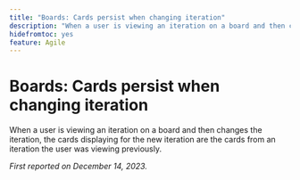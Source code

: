 ```yaml
---
title: "Boards: Cards persist when changing iteration"
description: "When a user is viewing an iteration on a board and then changes the iteration, the cards displaying for the new iteration are the cards from an iteration the user was viewing previously."
hidefromtoc: yes
feature: Agile
---
```


# Boards: Cards persist when changing iteration

When a user is viewing an iteration on a board and then changes the iteration, the cards displaying for the new iteration are the cards from an iteration the user was viewing previously.

_First reported on December 14, 2023._

